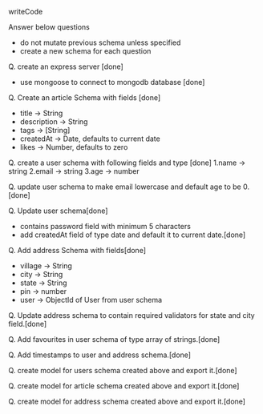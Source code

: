 writeCode

Answer below questions

- do not mutate previous schema unless specified
- create a new schema for each question

Q. create an express server [done]

- use mongoose to connect to mongodb database  [done]

Q. Create an article Schema with fields [done]

- title -> String
- description -> String
- tags -> [String]
- createdAt -> Date, defaults to current date
- likes -> Number, defaults to zero

Q. create a user schema with following fields and type [done]
1.name -> string
2.email -> string
3.age -> number

Q. update user schema to make email lowercase and default age to be 0.[done]

Q. Update user schema[done]

- contains password field with minimum 5 characters
- add createdAt field of type date and default it to current date.[done]

Q. Add address Schema with fields[done]

- village -> String
- city -> String
- state -> String
- pin -> number
- user -> ObjectId of User from user schema

Q. Update address schema to contain required validators for state and city field.[done]

Q. Add favourites in user schema of type array of strings.[done]

Q. Add timestamps to user and address schema.[done]

Q. create model for users schema created above and export it.[done]

Q. create model for article schema created above and export it.[done]

Q. create model for address schema created above and export it.[done]
